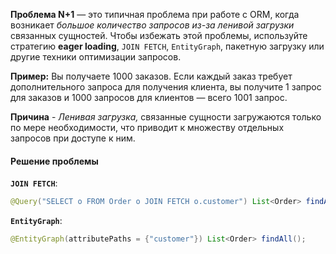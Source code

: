 **Проблема N+1** — это типичная проблема при работе с ORM, когда возникает _большое количество запросов из-за ленивой загрузки_ связанных сущностей. Чтобы избежать этой проблемы, используйте стратегию **eager loading**, `JOIN FETCH`, `EntityGraph`, пакетную загрузку или другие техники оптимизации запросов.

**Пример:** Вы получаете 1000 заказов. Если каждый заказ требует дополнительного запроса для получения клиента, вы получите 1 запрос для заказов и 1000 запросов для клиентов — всего 1001 запрос.

__Причина__ - _Ленивая загрузка,_ cвязанные сущности загружаются только по мере необходимости, что приводит к множеству отдельных запросов при доступе к ним.
#### Решение проблемы 
**`JOIN FETCH`**:
```java
@Query("SELECT o FROM Order o JOIN FETCH o.customer") List<Order> findAllWithCustomers();
```

**`EntityGraph`**:
```java
@EntityGraph(attributePaths = {"customer"}) List<Order> findAll();
```